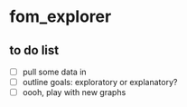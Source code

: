 # fom_explorer

## to do list
- [ ] pull some data in
- [ ] outline goals: exploratory or explanatory? 
- [ ] oooh, play with new graphs
